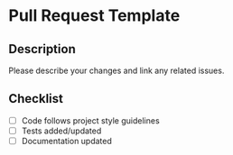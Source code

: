 # Pull Request Template

## Description

Please describe your changes and link any related issues.

## Checklist
- [ ] Code follows project style guidelines
- [ ] Tests added/updated
- [ ] Documentation updated
